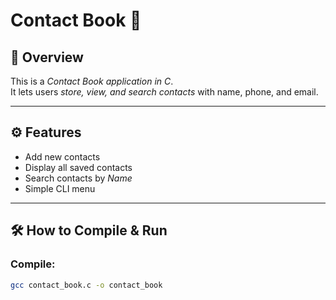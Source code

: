 # Contact Book 📒

## 📌 Overview
This is a *Contact Book application in C*.  
It lets users *store, view, and search contacts* with name, phone, and email.

---

## ⚙️ Features
- Add new contacts  
- Display all saved contacts  
- Search contacts by *Name*  
- Simple CLI menu  

---

## 🛠️ How to Compile & Run
### Compile:
```bash
gcc contact_book.c -o contact_book

